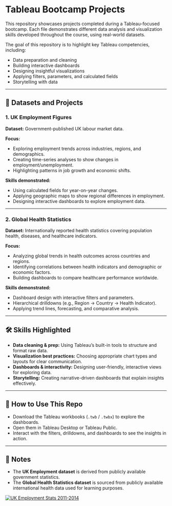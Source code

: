 # Tableau Bootcamp Projects  

This repository showcases projects completed during a Tableau-focused bootcamp. Each file demonstrates different data analysis and visualization skills developed throughout the course, using real-world datasets.  

The goal of this repository is to highlight key Tableau competencies, including:  
- Data preparation and cleaning  
- Building interactive dashboards  
- Designing insightful visualizations  
- Applying filters, parameters, and calculated fields  
- Storytelling with data  

---

## 📂 Datasets and Projects  

### 1. UK Employment Figures  
**Dataset:** Government-published UK labour market data.  

**Focus:**  
- Exploring employment trends across industries, regions, and demographics.  
- Creating time-series analyses to show changes in employment/unemployment.  
- Highlighting patterns in job growth and economic shifts.  

**Skills demonstrated:**  
- Using calculated fields for year-on-year changes.  
- Applying geographic maps to show regional differences in employment.  
- Designing interactive dashboards to explore employment data.  

---

### 2. Global Health Statistics  
**Dataset:** Internationally reported health statistics covering population health, diseases, and healthcare indicators.  

**Focus:**  
- Analyzing global trends in health outcomes across countries and regions.  
- Identifying correlations between health indicators and demographic or economic factors.  
- Building dashboards to compare healthcare performance worldwide.  

**Skills demonstrated:**  
- Dashboard design with interactive filters and parameters.  
- Hierarchical drilldowns (e.g., Region → Country → Health Indicator).  
- Applying trend lines, forecasting, and comparative analysis.  

---

## 🛠️ Skills Highlighted  
- **Data cleaning & prep:** Using Tableau’s built-in tools to structure and format raw data.  
- **Visualization best practices:** Choosing appropriate chart types and layouts for clear communication.  
- **Dashboards & interactivity:** Designing user-friendly, interactive views for exploring data.  
- **Storytelling:** Creating narrative-driven dashboards that explain insights effectively.  

---

## 🚀 How to Use This Repo  
- Download the Tableau workbooks (`.twb` / `.twbx`) to explore the dashboards.  
- Open them in Tableau Desktop or Tableau Public.  
- Interact with the filters, drilldowns, and dashboards to see the insights in action.  

---

## 📌 Notes  
- The **UK Employment dataset** is derived from publicly available government statistics.  
- The **Global Health Statistics dataset** is sourced from publicly available international health data used for learning purposes.  
<div class='tableauPlaceholder' id='viz1759149429576' style='position: relative'><noscript><a href='#'><img alt='UK Employment Stats 2011-2014 ' src='https:&#47;&#47;public.tableau.com&#47;static&#47;images&#47;Da&#47;Day1Work_17562212104870&#47;Dashboard1&#47;1_rss.png' style='border: none' /></a></noscript><object class='tableauViz'  style='display:none;'><param name='host_url' value='https%3A%2F%2Fpublic.tableau.com%2F' /> <param name='embed_code_version' value='3' /> <param name='site_root' value='' /><param name='name' value='Day1Work_17562212104870&#47;Dashboard1' /><param name='tabs' value='no' /><param name='toolbar' value='yes' /><param name='static_image' value='https:&#47;&#47;public.tableau.com&#47;static&#47;images&#47;Da&#47;Day1Work_17562212104870&#47;Dashboard1&#47;1.png' /> <param name='animate_transition' value='yes' /><param name='display_static_image' value='yes' /><param name='display_spinner' value='yes' /><param name='display_overlay' value='yes' /><param name='display_count' value='yes' /><param name='language' value='en-GB' /></object></div>                
